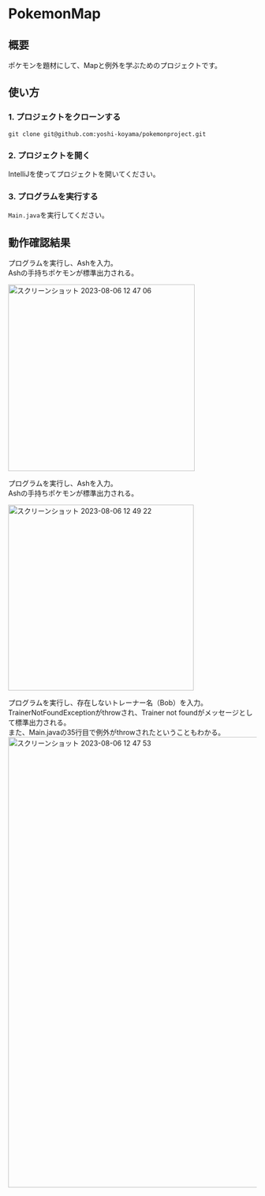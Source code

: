 # PokemonMap

## 概要

ポケモンを題材にして、Mapと例外を学ぶためのプロジェクトです。

## 使い方

### 1. プロジェクトをクローンする

```
git clone git@github.com:yoshi-koyama/pokemonproject.git
```

### 2. プロジェクトを開く

IntelliJを使ってプロジェクトを開いてください。

### 3. プログラムを実行する

`Main.java`を実行してください。

## 動作確認結果

プログラムを実行し、Ashを入力。  
Ashの手持ちポケモンが標準出力される。

<img width="378" alt="スクリーンショット 2023-08-06 12 47 06" src="https://github.com/yoshi-koyama/pokemonproject/assets/62045457/4e0617da-ccb8-4f0d-b232-8f3253f16e6d">

プログラムを実行し、Ashを入力。  
Ashの手持ちポケモンが標準出力される。

<img width="376" alt="スクリーンショット 2023-08-06 12 49 22" src="https://github.com/yoshi-koyama/pokemonproject/assets/62045457/17cff86d-b8f7-4abf-a698-65af11842960">

プログラムを実行し、存在しないトレーナー名（Bob）を入力。  
TrainerNotFoundExceptionがthrowされ、Trainer not foundがメッセージとして標準出力される。  
また、Main.javaの35行目で例外がthrowされたということもわかる。  
<img width="912" alt="スクリーンショット 2023-08-06 12 47 53" src="https://github.com/yoshi-koyama/pokemonproject/assets/62045457/b39ff9fb-80e0-431b-ba92-e3a468882a4d">
